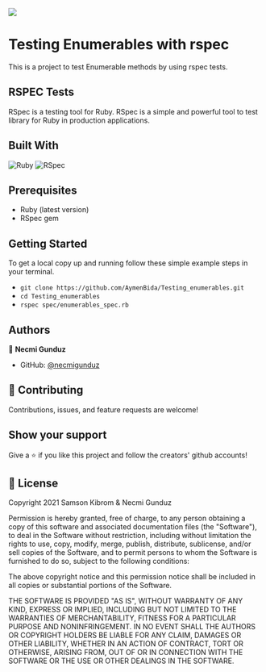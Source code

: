 ![](https://img.shields.io/badge/Microverse-blueviolet)

# Testing Enumerables with rspec

This is a project to test Enumerable methods by using rspec tests.
## RSPEC Tests
RSpec is a testing tool for Ruby. RSpec is a simple and powerful tool to test library for Ruby in production applications.
## Built With

![Ruby](https://img.shields.io/badge/ruby-%23CC342D.svg?&style=for-the-badge&logo=ruby&logoColor=white)
![RSpec](https://img.shields.io/badge/rspec-%23CC342D.svg?&style=for-the-badge&logo=ruby&logoColor=white)

## Prerequisites

- Ruby (latest version)
- RSpec gem

## Getting Started

To get a local copy up and running follow these simple example steps in your terminal.

- `git clone https://github.com/AymenBida/Testing_enumerables.git`
- `cd Testing_enumerables`
- `rspec spec/enumerables_spec.rb`
## Authors

👤 **Necmi Gunduz**

- GitHub: [@necmigunduz](https://github.com/necmigunduz)

## 🤝 Contributing

Contributions, issues, and feature requests are welcome!

## Show your support

Give a ⭐️ if you like this project and follow the creators' github accounts!

## 📝 License

Copyright 2021 Samson Kibrom & Necmi Gunduz

Permission is hereby granted, free of charge, to any person obtaining a copy of this software and associated documentation files (the "Software"), to deal in the Software without restriction, including without limitation the rights to use, copy, modify, merge, publish, distribute, sublicense, and/or sell copies of the Software, and to permit persons to whom the Software is furnished to do so, subject to the following conditions:

The above copyright notice and this permission notice shall be included in all copies or substantial portions of the Software.

THE SOFTWARE IS PROVIDED "AS IS", WITHOUT WARRANTY OF ANY KIND, EXPRESS OR IMPLIED, INCLUDING BUT NOT LIMITED TO THE WARRANTIES OF MERCHANTABILITY, FITNESS FOR A PARTICULAR PURPOSE AND NONINFRINGEMENT. IN NO EVENT SHALL THE AUTHORS OR COPYRIGHT HOLDERS BE LIABLE FOR ANY CLAIM, DAMAGES OR OTHER LIABILITY, WHETHER IN AN ACTION OF CONTRACT, TORT OR OTHERWISE, ARISING FROM, OUT OF OR IN CONNECTION WITH THE SOFTWARE OR THE USE OR OTHER DEALINGS IN THE SOFTWARE.
